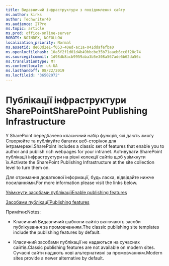 ```yaml
---
title: Видавничий інфраструктури з повідомлення сайту
ms.author: kirks
author: Techwriter40
ms.audience: ITPro
ms.topic: article
ms.prod: office-online-server
ROBOTS: NOINDEX, NOFOLLOW
localization_priority: Normal
ms.assetid: de63d2e1-f053-40ed-ac1a-041ddafefba0
ms.openlocfilehash: 10a5f2f1d01d4b49bbcbe35b71aaeb6cc0f28c74
ms.sourcegitcommit: 1d98db8acb9959aba3b5e308a567ade6b62da56c
ms.translationtype: MT
ms.contentlocale: uk-UA
ms.lasthandoff: 08/22/2019
ms.locfileid: "36502972"
---
```

# <a name="sharepoint-publishing-infrastructure"></a><span data-ttu-id="a5604-102">Публікації інфраструктури SharePoint</span><span class="sxs-lookup"><span data-stu-id="a5604-102">SharePoint Publishing Infrastructure</span></span>


<span data-ttu-id="a5604-103">У SharePoint передбачено класичний набір функцій, які дають змогу Створюйте та публікуйте багатих веб-сторінок для інтрамережі.</span><span class="sxs-lookup"><span data-stu-id="a5604-103">SharePoint includes a classic set of features that enable you to author and publish rich webpages for your intranet.</span></span> <span data-ttu-id="a5604-104">Активувати SharePoint публікації інфраструктури на рівні колекції сайтів щоб увімкнути їх.</span><span class="sxs-lookup"><span data-stu-id="a5604-104">Activate the SharePoint Publishing Infrastructure at the site collection level to turn them on.</span></span>

<span data-ttu-id="a5604-105">Для отримання додаткової інформації, будь ласка, відвідайте нижче посиланнями.</span><span class="sxs-lookup"><span data-stu-id="a5604-105">For more information please visit the links below.</span></span>

[<span data-ttu-id="a5604-106">Увімкнути засобами публікації</span><span class="sxs-lookup"><span data-stu-id="a5604-106">Enable publishing features</span></span>](https://support.office.com/article/Enable-publishing-features-479677A6-8B33-4AC7-907D-071C1C7E4518)

[<span data-ttu-id="a5604-107">Засобами публікації</span><span class="sxs-lookup"><span data-stu-id="a5604-107">Publishing features</span></span>](https://support.office.com/article/Features-enabled-in-a-SharePoint-Online-publishing-site-3AB3810C-3C2C-4361-9D0E-0CBE666EA0B0?wt.mc_id=O365_Portal_MMaven#__toc336865553)

<span data-ttu-id="a5604-108">Примітки:</span><span class="sxs-lookup"><span data-stu-id="a5604-108">Notes:</span></span>

- <span data-ttu-id="a5604-109">Класичний Видавничий шаблони сайтів включають засоби публікування за промовчанням.</span><span class="sxs-lookup"><span data-stu-id="a5604-109">The classic publishing site templates include the publishing features by default.</span></span>

- <span data-ttu-id="a5604-110">Класичний засобами публікації не надаються на сучасних сайтів.</span><span class="sxs-lookup"><span data-stu-id="a5604-110">Classic publishing features are not available on modern sites.</span></span> <span data-ttu-id="a5604-111">Сучасні сайти надають нові альтернативні за промовчанням.</span><span class="sxs-lookup"><span data-stu-id="a5604-111">Modern sites provide a newer alternative by default.</span></span>

